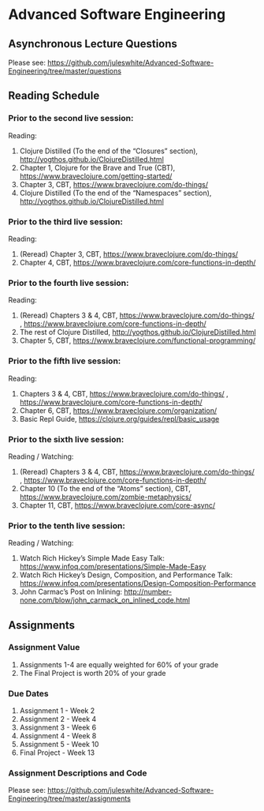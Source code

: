
# Advanced Software Engineering

## Asynchronous Lecture Questions

Please see: https://github.com/juleswhite/Advanced-Software-Engineering/tree/master/questions

## Reading Schedule

### Prior to the second live session:

Reading:
1.	Clojure Distilled (To the end of the “Closures” section), http://yogthos.github.io/ClojureDistilled.html
2.	Chapter 1, Clojure for the Brave and True (CBT), https://www.braveclojure.com/getting-started/
3.	Chapter 3, CBT, https://www.braveclojure.com/do-things/
4.	Clojure Distilled (To the end of the “Namespaces” section), http://yogthos.github.io/ClojureDistilled.html

### Prior to the third live session:

Reading: 
1.	(Reread) Chapter 3, CBT, https://www.braveclojure.com/do-things/
2.	Chapter 4, CBT, https://www.braveclojure.com/core-functions-in-depth/

### Prior to the fourth live session:

Reading:
1.	(Reread) Chapters 3 & 4, CBT, https://www.braveclojure.com/do-things/ , https://www.braveclojure.com/core-functions-in-depth/
2.	The rest of Clojure Distilled, http://yogthos.github.io/ClojureDistilled.html
3.	Chapter 5, CBT, https://www.braveclojure.com/functional-programming/

### Prior to the fifth live session:

Reading: 
1.	Chapters 3 & 4, CBT, https://www.braveclojure.com/do-things/ , https://www.braveclojure.com/core-functions-in-depth/
2.	Chapter 6, CBT, https://www.braveclojure.com/organization/
3.	Basic Repl Guide, https://clojure.org/guides/repl/basic_usage

### Prior to the sixth live session:

Reading / Watching: 
1.	(Reread) Chapters 3 & 4, CBT, https://www.braveclojure.com/do-things/ , https://www.braveclojure.com/core-functions-in-depth/
2.	Chapter 10 (To the end of the “Atoms” section), CBT, https://www.braveclojure.com/zombie-metaphysics/
3.	Chapter 11, CBT, https://www.braveclojure.com/core-async/

### Prior to the tenth live session:

Reading / Watching:
1.	Watch Rich Hickey’s Simple Made Easy Talk: https://www.infoq.com/presentations/Simple-Made-Easy
2.	Watch Rich Hickey’s Design, Composition, and Performance Talk: https://www.infoq.com/presentations/Design-Composition-Performance
3.	John Carmac’s Post on Inlining: http://number-none.com/blow/john_carmack_on_inlined_code.html


## Assignments

### Assignment Value

  1. Assignments 1-4 are equally weighted for 60% of your grade
  2. The Final Project is worth 20% of your grade

### Due Dates

  1. Assignment 1 - Week 2
  2. Assignment 2 - Week 4
  3. Assignment 3 - Week 6
  4. Assignment 4 - Week 8
  5. Assignment 5 - Week 10
  5. Final Project - Week 13

### Assignment Descriptions and Code

Please see: https://github.com/juleswhite/Advanced-Software-Engineering/tree/master/assignments


